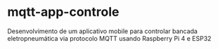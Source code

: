 # mqtt-app-controle
Desenvolvimento de um aplicativo mobile para controlar bancada eletropneumática via protocolo MQTT usando Raspberry Pi 4 e ESP32
